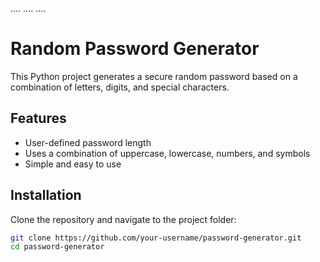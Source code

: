 ....
....
....
 
# Random Password Generator
 
This Python project generates a secure random password based on a combination of letters, digits, and special characters.
 
## Features
- User-defined password length
- Uses a combination of uppercase, lowercase, numbers, and symbols
- Simple and easy to use
 
## Installation
 
Clone the repository and navigate to the project folder:
 
```bash
git clone https://github.com/your-username/password-generator.git
cd password-generator
 